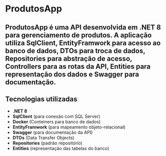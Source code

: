 # ProdutosApp
ProdutosApp é uma API desenvolvida em .NET 8 para
gerenciamento de produtos. A aplicação utiliza **SqlClient**,
**EntityFramwork** para acesso ao banco de dados, **DTOs** para
troca de dados, **Repositories** para abstração de acesso,
**Controllers** para as rotas da API, **Entities** para
representação dos dados e **Swagger** para documentação.
---
## Tecnologias utilizadas
- **.NET 8**
- **SqlClient** (para conexão com SQL Server)
- **Docker** (Conteiners para banco de dados)
- **EntityFramwork** (para mapeamento objeto-relacional)
- **Swagger** (para documentação da API)
- **DTOs** (Data Transfer Objects)
- **Repositories** (padrão repositório)
- **Entities** (representação das tabelas do banco)
